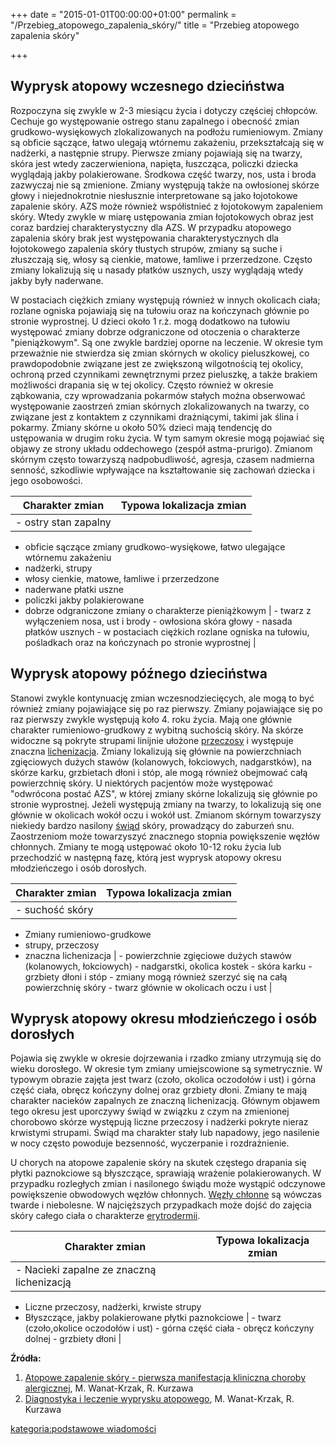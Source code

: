 +++
date = "2015-01-01T00:00:00+01:00"
permalink = "/Przebieg_atopowego_zapalenia_skóry/"
title = "Przebieg atopowego zapalenia skóry"

+++

Wyprysk atopowy wczesnego dzieciństwa
-------------------------------------

Rozpoczyna się zwykle w 2-3 miesiącu życia i dotyczy częściej chłopców. Cechuje go występowanie ostrego stanu zapalnego i obecność zmian grudkowo-wysiękowych zlokalizowanych na podłożu rumieniowym. Zmiany są obficie sączące, łatwo ulegają wtórnemu zakażeniu, przekształcają się w nadżerki, a następnie strupy. Pierwsze zmiany pojawiają się na twarzy, skóra jest wtedy zaczerwieniona, napięta, łuszcząca, policzki dziecka wyglądają jakby polakierowane. Środkowa część twarzy, nos, usta i broda zazwyczaj nie są zmienione. Zmiany występują także na owłosionej skórze głowy i niejednokrotnie niesłusznie interpretowane są jako łojotokowe zapalenie skóry. AZS może również współistnieć z łojotokowym zapaleniem skóry. Wtedy zwykle w miarę ustępowania zmian łojotokowych obraz jest coraz bardziej charakterystyczny dla AZS. W przypadku atopowego zapalenia skóry brak jest występowania charakterystycznych dla łojotokowego zapalenia skóry tłustych strupów, zmiany są suche i złuszczają się, włosy są cienkie, matowe, łamliwe i przerzedzone. Często zmiany lokalizują się u nasady płatków usznych, uszy wyglądają wtedy jakby były naderwane.

W postaciach ciężkich zmiany występują również w innych okolicach ciała; rozlane ogniska pojawiają się na tułowiu oraz na kończynach głównie po stronie wyprostnej. U dzieci około 1 r.ż. mogą dodatkowo na tułowiu występować zmiany dobrze odgraniczone od otoczenia o charakterze "pieniążkowym". Są one zwykle bardziej oporne na leczenie. W okresie tym przeważnie nie stwierdza się zmian skórnych w okolicy pieluszkowej, co prawdopodobnie związane jest ze zwiększoną wilgotnością tej okolicy, ochroną przed czynnikami zewnętrznymi przez pieluszkę, a także brakiem możliwości drapania się w tej okolicy. Często również w okresie ząbkowania, czy wprowadzania pokarmów stałych można obserwować występowanie zaostrzeń zmian skórnych zlokalizowanych na twarzy, co związane jest z kontaktem z czynnikami drażniącymi, takimi jak ślina i pokarmy. Zmiany skórne u około 50% dzieci mają tendencję do ustępowania w drugim roku życia. W tym samym okresie mogą pojawiać się objawy ze strony układu oddechowego (zespół astma-prurigo). Zmianom skórnym często towarzyszą nadpobudliwość, agresja, czasem nadmierna senność, szkodliwie wpływające na kształtowanie się zachowań dziecka i jego osobowości.

| Charakter zmian                                                                   | Typowa lokalizacja zmian                                                                                  |
|-----------------------------------------------------------------------------------|-----------------------------------------------------------------------------------------------------------|
| -   ostry stan zapalny
 -   obficie sączące zmiany grudkowo-wysiękowe, łatwo ulegające wtórnemu zakażeniu
 -   nadżerki, strupy
 -   włosy cienkie, matowe, łamliwe i przerzedzone
 -   naderwane płatki uszne
 -   policzki jakby polakierowane
 -   dobrze odgraniczone zmiany o charakterze pieniążkowym                          | -   twarz z wyłączeniem nosa, ust i brody
                                                                                     -   owłosiona skóra głowy
                                                                                     -   nasada płatków usznych
                                                                                     -   w postaciach ciężkich rozlane ogniska na tułowiu, pośladkach oraz na kończynach po stronie wyprostnej  |

Wyprysk atopowy późnego dzieciństwa
-----------------------------------

Stanowi zwykle kontynuację zmian wczesnodziecięcych, ale mogą to być również zmiany pojawiające się po raz pierwszy. Zmiany pojawiające się po raz pierwszy zwykle występują koło 4. roku życia. Mają one głównie charakter rumieniowo-grudkowy z wybitną suchością skóry. Na skórze widoczne są pokryte strupami linijnie ułożone [przeczosy](/atopedia/przeczosy "wikilink") i występuje znaczna [lichenizacja](/atopedia/lichenizacja "wikilink"). Zmiany lokalizują się głównie na powierzchniach zgięciowych dużych stawów (kolanowych, łokciowych, nadgarstków), na skórze karku, grzbietach dłoni i stóp, ale mogą również obejmować całą powierzchnię skóry. U niektórych pacjentów może występować "odwrócona postać AZS", w której zmiany skórne lokalizują się głównie po stronie wyprostnej. Jeżeli występują zmiany na twarzy, to lokalizują się one głównie w okolicach wokół oczu i wokół ust. Zmianom skórnym towarzyszy niekiedy bardzo nasilony [świąd](/atopedia/świąd "wikilink") skóry, prowadzący do zaburzeń snu. Zaostrzeniom może towarzyszyć znacznego stopnia powiększenie węzłów chłonnych. Zmiany te mogą ustępować około 10-12 roku życia lub przechodzić w następną fazę, którą jest wyprysk atopowy okresu młodzieńczego i osób dorosłych.

| Charakter zmian                | Typowa lokalizacja zmian                                          |
|--------------------------------|-------------------------------------------------------------------|
| -   suchość skóry
 -   Zmiany rumieniowo-grudkowe
 -   strupy, przeczosy
 -   znaczna lichenizacja        | -   powierzchnie zgięciowe dużych stawów (kolanowych, łokciowych)
                                  -   nadgarstki, okolica kostek
                                  -   skóra karku
                                  -   grzbiety dłoni i stóp
                                  -   zmiany mogą również szerzyć się na całą powierzchnię skóry
                                  -   twarz głównie w okolicach oczu i ust                           |

Wyprysk atopowy okresu młodzieńczego i osób dorosłych
-----------------------------------------------------

Pojawia się zwykle w okresie dojrzewania i rzadko zmiany utrzymują się do wieku dorosłego. W okresie tym zmiany umiejscowione są symetrycznie. W typowym obrazie zajęta jest twarz (czoło, okolica oczodołów i ust) i górna część ciała, obręcz kończyny dolnej oraz grzbiety dłoni. Zmiany te mają charakter nacieków zapalnych ze znaczną lichenizacją. Głównym objawem tego okresu jest uporczywy świąd w związku z czym na zmienionej chorobowo skórze występują liczne przeczosy i nadżerki pokryte nieraz krwistymi strupami. Świąd ma charakter stały lub napadowy, jego nasilenie w nocy często powoduje bezsenność, wyczerpanie i rozdrażnienie.

U chorych na atopowe zapalenie skóry na skutek częstego drapania się płytki paznokciowe są błyszczące, sprawiają wrażenie polakierowanych. W przypadku rozległych zmian i nasilonego świądu może wystąpić odczynowe powiększenie obwodowych węzłów chłonnych. [Węzły chłonne](/atopedia/Węzły_chłonne "wikilink") są wówczas twarde i niebolesne. W najcięższych przypadkach może dojść do zajęcia skóry całego ciała o charakterze [erytrodermii](/atopedia/erytrodermia "wikilink").

| Charakter zmian                                        | Typowa lokalizacja zmian                  |
|--------------------------------------------------------|-------------------------------------------|
| -   Nacieki zapalne ze znaczną lichenizacją
 -   Liczne przeczosy, nadżerki, krwiste strupy
 -   Błyszczące, jakby polakierowane płytki paznokciowe  | -   twarz (czoło,okolice oczodołów i ust)
                                                          -   górna część ciała
                                                          -   obręcz kończyny dolnej
                                                          -   grzbiety dłoni                         |

**Źródła:**

1.  [Atopowe zapalenie skóry - pierwsza manifestacja kliniczna choroby alergicznej](http://www.jakowicki.pl/doc/Atopowe_zapalenie_skory_4.pdf), M. Wanat-Krzak, R. Kurzawa
2.  [Diagnostyka i leczenie wyprysku atopowego](http://www.mediton.pl/library/aai_volume-11_issue-1_article-581.pdf), M. Wanat-Krzak, R. Kurzawa

[kategoria:podstawowe wiadomości](/atopedia/kategoria:podstawowe_wiadomości "wikilink")